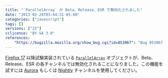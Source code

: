 ```yaml
---
title: "`ParallelArray` が Beta、Release、ESR で無効化されました"
date: "2013-02-24T03:44:31-05:00"
categories: ["javascript"]
tags: []
versions: ["22"]
cclicense: "BY-SA 3.0"
references:
    "https://bugzilla.mozilla.org/show_bug.cgi?id=853067": "Bug 853067 – Disable parallelarray in beta/release/esr for now"
---
```

[Firefox 17](https://developer.mozilla.org/ja/docs/Firefox_17_for_developers) 以降試験実装されている [`ParallelArray`](https://developer.mozilla.org/ja/docs/Web/JavaScript/Reference/Global_Objects/ParallelArray) オブジェクトが、Beta、Release、ESR の各チャンネルでは無効化されることになりました。この機能を試すには [Aurora](http://www.mozilla.org/ja/firefox/aurora/) もしくは [Nightly](http://nightly.mozilla.org/) チャンネルを使用してください。

